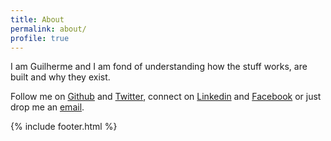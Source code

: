 ```yaml
---
title: About
permalink: about/
profile: true
---
```


I am Guilherme and I am fond of understanding how the stuff works, are built and why they exist.

<p>Follow me on <a href="https://github.com/guilherme">Github</a> and <a href="https://twitter.com/guireisc">Twitter</a>, connect on <a href="https://br.linkedin.com/in/guilherme-reis-campos-03028022">Linkedin</a> and <a href="https://facebook.com/guilhermek1">Facebook</a> or just drop me an <a href="mailto:guilherme@reiscampos.com.br">email</a>.</p>

{% include footer.html %}
